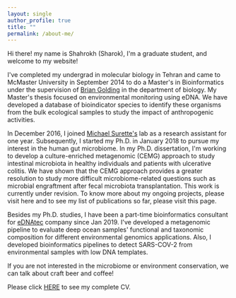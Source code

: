 ```yaml
---
layout: single
author_profile: true
title: ""
permalink: /about-me/
---
```


Hi there! my name is Shahrokh (Sharok), I'm a graduate student, and welcome to my website!

I've completed my undergrad in molecular biology in Tehran and came to McMaster University in September 2014 to do a Master's in Bioinformatics under the supervision of [Brian Golding](https://experts.mcmaster.ca/display/golding) in the department of biology. My Master's thesis focused on environmental monitoring 
using eDNA. We have developed a database of bioindicator species to identify these organisms from the bulk ecological samples to study the impact of anthropogenic activities.

In December 2016, I joined [Michael Surette's](https://www.surettelab.ca/) lab as a research assistant for one year. Subsequently, I started my Ph.D. in January 2018 to pursue my interest in the human gut microbiome. In my Ph.D. dissertation, I'm working to develop a culture-enriched metagenomic (CEMG) approach to study intestinal microbiota in healthy individuals and patients with ulcerative colitis. We have shown that the CEMG approach provides a greater resolution to study more difficult microbiome-related questions such as microbial engraftment after fecal microbiota transplantation. This work is currently under revision. To know more about my ongoing projects, please visit here and to see my list of publications so far, please visit this page. 

Besides my Ph.D. studies, I have been a part-time bioinformatics consultant for [eDNAtec](https://ednatec.com/) company since Jan 2019. I've developed a metagenomic pipeline to evaluate deep ocean samples' functional and taxonomic composition for different environmental genomics applications. Also, I developed bioinformatics pipelines to detect SARS-COV-2 from environmental samples with low DNA templates.

If you are not interested in the microbiome or environment conservation, we can talk about craft beer and coffee!

Please click [HERE](/assets/pdfs/sshekarriz_cv.pdf) to see my complete CV. 
